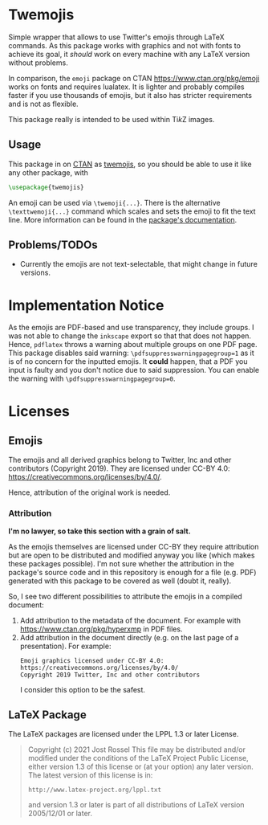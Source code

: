 # Twemojis

Simple wrapper that allows to use Twitter's emojis through LaTeX commands.
As this package works with graphics and not with fonts to achieve its goal, it *should* work on every machine with any LaTeX version without problems.

In comparison, the `emoji` package on CTAN <https://www.ctan.org/pkg/emoji> works on fonts and requires lualatex.
It is lighter and probably compiles faster if you use thousands of emojis, but it also has stricter requirements and is not as flexible.

This package really is intended to be used within Ti*k*Z images.

## Usage

This package in on [CTAN](https://www.ctan.org) as [twemojis](https://ctan.org/pkg/twemojis), so you should be able to use it like any other package, with

```latex
\usepackage{twemojis}
```

An emoji can be used via `\twemoji{...}`.
There is the alternative `\texttwemoji{...}` command which scales and sets the emoji to fit the text line.
More information can be found in the [package's documentation](https://ftp.gwdg.de/pub/ctan/macros/latex/contrib/twemojis/twemojis.pdf).

## Problems/TODOs

- Currently the emojis are not text-selectable, that might change in future versions.

# Implementation Notice

As the emojis are PDF-based and use transparency, they include groups.
I was not able to change the `inkscape` export so that that does not happen.
Hence, `pdflatex` throws a warning about multiple groups on one PDF page.
This package disables said warning: `\pdfsuppresswarningpagegroup=1` as it is of no concern for the inputted emojis.
It **could** happen, that a PDF you input is faulty and you don't notice due to said suppression.
You can enable the warning with `\pdfsuppresswarningpagegroup=0`.

# Licenses

## Emojis

The emojis and all derived graphics belong to Twitter, Inc and other contributors (Copyright 2019).
They are licensed under CC-BY 4.0: https://creativecommons.org/licenses/by/4.0/.

Hence, attribution of the original work is needed.

### Attribution

**I'm no lawyer, so take this section with a grain of salt.**

As the emojis themselves are licensed under CC-BY they require attribution but are open to be distributed and modified anyway you like (which makes these packages possible).
I'm not sure whether the attribution in the package's source code and in this repository is enough for a file (e.g. PDF) generated with this package to be covered as well (doubt it, really).

So, I see two different possibilities to attribute the emojis in a compiled document:

1. Add attribution to the metadata of the document.
   For example with <https://www.ctan.org/pkg/hyperxmp> in PDF files.
2. Add attribution in the document directly (e.g. on the last page of a presentation).
   For example:
   ```
   Emoji graphics licensed under CC-BY 4.0: https://creativecommons.org/licenses/by/4.0/
   Copyright 2019 Twitter, Inc and other contributors
   ```
   I consider this option to be the safest.

## LaTeX Package

The LaTeX packages are licensed under the LPPL 1.3 or later License.

> Copyright (c) 2021 Jost Rossel
> This file may be distributed and/or modified under the
> conditions of the LaTeX Project Public License, either
> version 1.3 of this license or (at your option) any later
> version. The latest version of this license is in:
>
>     http://www.latex-project.org/lppl.txt
>
> and version 1.3 or later is part of all distributions of
> LaTeX version 2005/12/01 or later.
